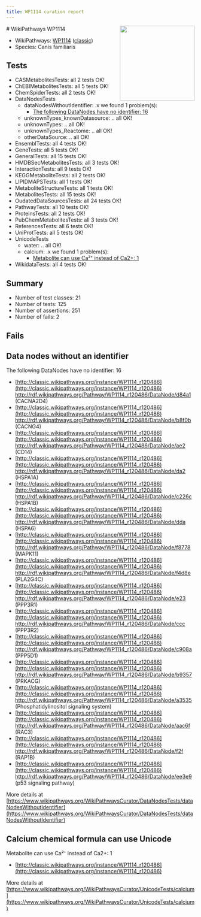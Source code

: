 ```yaml
---
title: WP1114 curation report
---
```


<img style="float: right; width: 200px" src="https://upload.wikimedia.org/wikipedia/commons/thumb/8/83/Wplogo_with_text_500.png/640px-Wplogo_with_text_500.png" />
# WikiPathways WP1114

* WikiPathways: [WP1114](https://wikipathways.org/pathways/WP1114) ([classic](https://classic.wikipathways.org/instance/WP1114))
* Species: Canis familiaris
## Tests
* CASMetabolitesTests: all 2 tests OK!
* ChEBIMetabolitesTests: all 5 tests OK!
* ChemSpiderTests: all 2 tests OK!
* DataNodesTests
    * dataNodesWithoutIdentifier: .x we found 1 problem(s):
        * [The following DataNodes have no identifier: 16](#8792c496)
    * unknownTypes_knownDatasource: .. all OK!
    * unknownTypes: .. all OK!
    * unknownTypes_Reactome: .. all OK!
    * otherDataSource: .. all OK!
* EnsemblTests: all 4 tests OK!
* GeneTests: all 5 tests OK!
* GeneralTests: all 15 tests OK!
* HMDBSecMetabolitesTests: all 3 tests OK!
* InteractionTests: all 9 tests OK!
* KEGGMetaboliteTests: all 2 tests OK!
* LIPIDMAPSTests: all 1 tests OK!
* MetaboliteStructureTests: all 1 tests OK!
* MetabolitesTests: all 15 tests OK!
* OudatedDataSourcesTests: all 24 tests OK!
* PathwayTests: all 10 tests OK!
* ProteinsTests: all 2 tests OK!
* PubChemMetabolitesTests: all 3 tests OK!
* ReferencesTests: all 6 tests OK!
* UniProtTests: all 5 tests OK!
* UnicodeTests
    * water: .. all OK!
    * calcium: .x we found 1 problem(s):
        * [Metabolite can use Ca²⁺ instead of Ca2+: 1](#11d84c22)
* WikidataTests: all 4 tests OK!


## Summary

* Number of test classes: 21
* Number of tests: 125
* Number of assertions: 251
* Number of fails: 2

## Fails

<a name="8792c496" />

## Data nodes without an identifier

The following DataNodes have no identifier: 16

* [http://classic.wikipathways.org/instance/WP1114_r120486](http://classic.wikipathways.org/instance/WP1114_r120486) http://rdf.wikipathways.org/Pathway/WP1114_r120486/DataNode/d84a1 (CACNA2D4)
* [http://classic.wikipathways.org/instance/WP1114_r120486](http://classic.wikipathways.org/instance/WP1114_r120486) http://rdf.wikipathways.org/Pathway/WP1114_r120486/DataNode/b8f0b (CACNG4)
* [http://classic.wikipathways.org/instance/WP1114_r120486](http://classic.wikipathways.org/instance/WP1114_r120486) http://rdf.wikipathways.org/Pathway/WP1114_r120486/DataNode/ae2 (CD14)
* [http://classic.wikipathways.org/instance/WP1114_r120486](http://classic.wikipathways.org/instance/WP1114_r120486) http://rdf.wikipathways.org/Pathway/WP1114_r120486/DataNode/da2 (HSPA1A)
* [http://classic.wikipathways.org/instance/WP1114_r120486](http://classic.wikipathways.org/instance/WP1114_r120486) http://rdf.wikipathways.org/Pathway/WP1114_r120486/DataNode/c226c (HSPA1B)
* [http://classic.wikipathways.org/instance/WP1114_r120486](http://classic.wikipathways.org/instance/WP1114_r120486) http://rdf.wikipathways.org/Pathway/WP1114_r120486/DataNode/dda (HSPA6)
* [http://classic.wikipathways.org/instance/WP1114_r120486](http://classic.wikipathways.org/instance/WP1114_r120486) http://rdf.wikipathways.org/Pathway/WP1114_r120486/DataNode/f8778 (MAPK11)
* [http://classic.wikipathways.org/instance/WP1114_r120486](http://classic.wikipathways.org/instance/WP1114_r120486) http://rdf.wikipathways.org/Pathway/WP1114_r120486/DataNode/f4d8e (PLA2G4C)
* [http://classic.wikipathways.org/instance/WP1114_r120486](http://classic.wikipathways.org/instance/WP1114_r120486) http://rdf.wikipathways.org/Pathway/WP1114_r120486/DataNode/e23 (PPP3R1)
* [http://classic.wikipathways.org/instance/WP1114_r120486](http://classic.wikipathways.org/instance/WP1114_r120486) http://rdf.wikipathways.org/Pathway/WP1114_r120486/DataNode/ccc (PPP3R2)
* [http://classic.wikipathways.org/instance/WP1114_r120486](http://classic.wikipathways.org/instance/WP1114_r120486) http://rdf.wikipathways.org/Pathway/WP1114_r120486/DataNode/c908a (PPP5D1)
* [http://classic.wikipathways.org/instance/WP1114_r120486](http://classic.wikipathways.org/instance/WP1114_r120486) http://rdf.wikipathways.org/Pathway/WP1114_r120486/DataNode/b9357 (PRKACG)
* [http://classic.wikipathways.org/instance/WP1114_r120486](http://classic.wikipathways.org/instance/WP1114_r120486) http://rdf.wikipathways.org/Pathway/WP1114_r120486/DataNode/a3535 (Phosphatidylinositol
signaling system)
* [http://classic.wikipathways.org/instance/WP1114_r120486](http://classic.wikipathways.org/instance/WP1114_r120486) http://rdf.wikipathways.org/Pathway/WP1114_r120486/DataNode/aac6f (RAC3)
* [http://classic.wikipathways.org/instance/WP1114_r120486](http://classic.wikipathways.org/instance/WP1114_r120486) http://rdf.wikipathways.org/Pathway/WP1114_r120486/DataNode/f2f (RAP1B)
* [http://classic.wikipathways.org/instance/WP1114_r120486](http://classic.wikipathways.org/instance/WP1114_r120486) http://rdf.wikipathways.org/Pathway/WP1114_r120486/DataNode/ee3e9 (p53 signaling pathway)


More details at [https://www.wikipathways.org/WikiPathwaysCurator/DataNodesTests/dataNodesWithoutIdentifier](https://www.wikipathways.org/WikiPathwaysCurator/DataNodesTests/dataNodesWithoutIdentifier)

<a name="11d84c22" />

## Calcium chemical formula can use Unicode

Metabolite can use Ca²⁺ instead of Ca2+: 1

* [http://classic.wikipathways.org/instance/WP1114_r120486](http://classic.wikipathways.org/instance/WP1114_r120486)


More details at [https://www.wikipathways.org/WikiPathwaysCurator/UnicodeTests/calcium](https://www.wikipathways.org/WikiPathwaysCurator/UnicodeTests/calcium)

